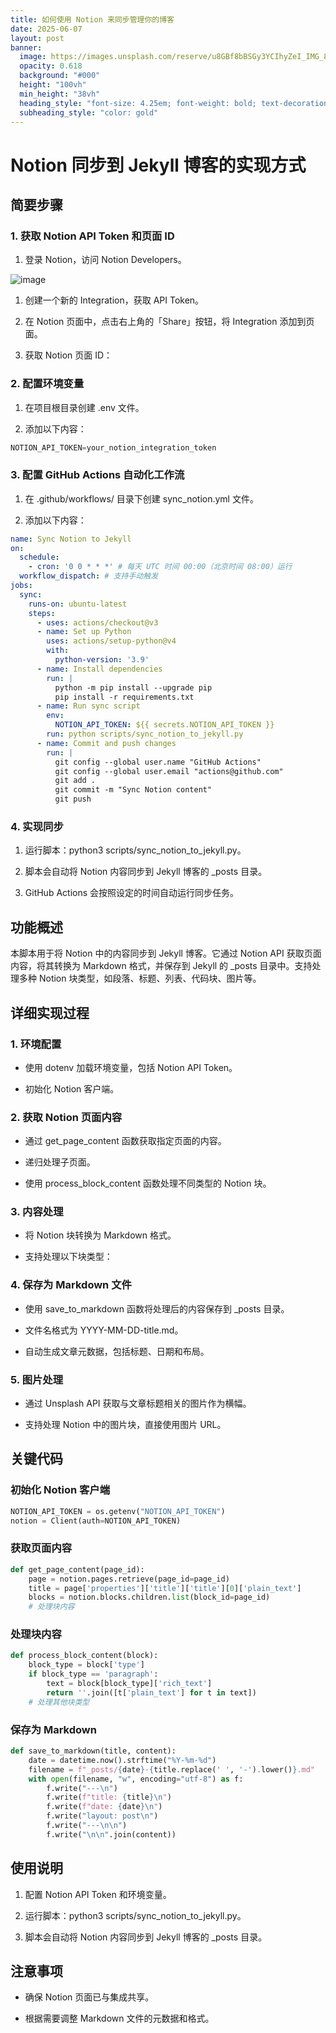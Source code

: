 ```yaml
---
title: 如何使用 Notion 来同步管理你的博客
date: 2025-06-07
layout: post
banner:
  image: https://images.unsplash.com/reserve/u8GBf8bBSGy3YCIhyZeI_IMG_8737.jpg?crop=entropy&cs=tinysrgb&fit=max&fm=jpg&ixid=M3w2OTIwMzJ8MHwxfHJhbmRvbXx8fHx8fHx8fDE3NDkzMjA4Njh8&ixlib=rb-4.1.0&q=80&w=1080
  opacity: 0.618
  background: "#000"
  height: "100vh"
  min_height: "38vh"
  heading_style: "font-size: 4.25em; font-weight: bold; text-decoration: underline"
  subheading_style: "color: gold"
---
```


# Notion 同步到 Jekyll 博客的实现方式

## 简要步骤

### 1. 获取 Notion API Token 和页面 ID

1. 登录 Notion，访问 Notion Developers。

![image](https://prod-files-secure.s3.us-west-2.amazonaws.com/a7a0cc5a-89b9-4cda-8686-1fba0ca52f40/d19c1afe-dea5-4312-9333-786b0ba83054/image.png?X-Amz-Algorithm=AWS4-HMAC-SHA256&X-Amz-Content-Sha256=UNSIGNED-PAYLOAD&X-Amz-Credential=ASIAZI2LB466WWAIPXXG%2F20250607%2Fus-west-2%2Fs3%2Faws4_request&X-Amz-Date=20250607T182748Z&X-Amz-Expires=3600&X-Amz-Security-Token=IQoJb3JpZ2luX2VjEJ7%2F%2F%2F%2F%2F%2F%2F%2F%2F%2FwEaCXVzLXdlc3QtMiJGMEQCIDoJNqaui9wuk26yMxOQfx6Lw7fAxTW3Bk3wITzjQ7KrAiA%2BSKiQz5rSpj9YWAKSI%2FJ%2BCka3Gpuqw2fh%2F%2F2GhNdOeSr%2FAwh3EAAaDDYzNzQyMzE4MzgwNSIMk%2FUjGSuUPaCIoSPNKtwD1Ii27k83TpV1L8tv1xTUfP%2F9wN9YC1uorDYLOC%2FbR6KLJiAThhAdKF19PaZj7btuol7YZ3kI5bpwbMQd7STLj2%2FFDfUfU9oItmBkLo00Hp2lTEca8kSq5jnDLNygc98e%2FT%2FZ0lEufzW09dP%2FL3%2BkFP6and0f4oGEUsagAyW7DeywUG7aUJzOuJu4KXXfqWfBovb%2B2oixJdsmBzSxDjASJBfYYuY5EeJQPIhiSRw4WMMmklxkU8j82oVUn3UNmglxTD%2FvCk4sMXLihoA2DpkiscSL2AQtrdxDRpDv5u4v8FzPA33PGEf7n%2FFD%2FLwKhinKb6zo2RL4NMWpEUoTYM5Equd8yiiZn6WF%2BrTbX4BRAaa36lgu1Y6Z%2FMatC19LqWf7AKzQaDRJpDR2a2taB2hoCdVeFxXcifrZzSogE%2BHWnJkfSd8q%2FImC5TDD2ALFh0rO013DP046H6U6Q9XLEQc2WGcLAknY%2FDxd3shneQJb9G02X920DW8tl%2BFauMy1zTfgdwQpReoBkDUkIOBauLkYQCSPmEyK%2FsBkE%2BGu4GCwY%2FZ45nS2t%2BqXEjDiYgsuFH3HaCLVpFw4bB07BxzY54d51pzoCszMRyQ9RPVhWBvWF2IRsZh7KvwcPmBppi0wn4GRwgY6pgG9wP1CDoNM7v4GxuhIKzEnVPMdmJ6rVR8QUZRu0gDwlW%2BWynq7E8AcEXd%2FKp4R2VZcC2QAE0ZHCLUosZB6qCiqYBOgh37%2BtYkSBnAqYHZnQ3edciCEF1luBwhGoGMBsFsEjJB%2BcH5OXTIzl6cJzmoG3bZmITtwdL2BnwJKUKh959tp1NM9E3UwpTJWaWO3psJOgXFzjfFsJS4QSBPXVfqxV2kp3hm9&X-Amz-Signature=608180bfcbbf791a369dbc72963f2146474651831134bb511a3c4c2eebb1dc8b&X-Amz-SignedHeaders=host&x-id=GetObject)

1. 创建一个新的 Integration，获取 API Token。

1. 在 Notion 页面中，点击右上角的「Share」按钮，将 Integration 添加到页面。

1. 获取 Notion 页面 ID：


### 2. 配置环境变量

1. 在项目根目录创建 .env 文件。

1. 添加以下内容：

```javascript
NOTION_API_TOKEN=your_notion_integration_token
```

### 3. 配置 GitHub Actions 自动化工作流

1. 在 .github/workflows/ 目录下创建 sync_notion.yml 文件。

1. 添加以下内容：

```yaml
name: Sync Notion to Jekyll
on:
  schedule:
    - cron: '0 0 * * *' # 每天 UTC 时间 00:00（北京时间 08:00）运行
  workflow_dispatch: # 支持手动触发
jobs:
  sync:
    runs-on: ubuntu-latest
    steps:
      - uses: actions/checkout@v3
      - name: Set up Python
        uses: actions/setup-python@v4
        with:
          python-version: '3.9'
      - name: Install dependencies
        run: |
          python -m pip install --upgrade pip
          pip install -r requirements.txt
      - name: Run sync script
        env:
          NOTION_API_TOKEN: ${{ secrets.NOTION_API_TOKEN }}
        run: python scripts/sync_notion_to_jekyll.py
      - name: Commit and push changes
        run: |
          git config --global user.name "GitHub Actions"
          git config --global user.email "actions@github.com"
          git add .
          git commit -m "Sync Notion content"
          git push
```

### 4. 实现同步

1. 运行脚本：python3 scripts/sync_notion_to_jekyll.py。

1. 脚本会自动将 Notion 内容同步到 Jekyll 博客的 _posts 目录。

1. GitHub Actions 会按照设定的时间自动运行同步任务。

## 功能概述

本脚本用于将 Notion 中的内容同步到 Jekyll 博客。它通过 Notion API 获取页面内容，将其转换为 Markdown 格式，并保存到 Jekyll 的 _posts 目录中。支持处理多种 Notion 块类型，如段落、标题、列表、代码块、图片等。

## 详细实现过程

### 1. 环境配置

- 使用 dotenv 加载环境变量，包括 Notion API Token。

- 初始化 Notion 客户端。

### 2. 获取 Notion 页面内容

- 通过 get_page_content 函数获取指定页面的内容。

- 递归处理子页面。

- 使用 process_block_content 函数处理不同类型的 Notion 块。

### 3. 内容处理

- 将 Notion 块转换为 Markdown 格式。

- 支持处理以下块类型：


### 4. 保存为 Markdown 文件

- 使用 save_to_markdown 函数将处理后的内容保存到 _posts 目录。

- 文件名格式为 YYYY-MM-DD-title.md。

- 自动生成文章元数据，包括标题、日期和布局。

### 5. 图片处理

- 通过 Unsplash API 获取与文章标题相关的图片作为横幅。

- 支持处理 Notion 中的图片块，直接使用图片 URL。

## 关键代码

### 初始化 Notion 客户端

```python
NOTION_API_TOKEN = os.getenv("NOTION_API_TOKEN")
notion = Client(auth=NOTION_API_TOKEN)
```

### 获取页面内容

```python
def get_page_content(page_id):
    page = notion.pages.retrieve(page_id=page_id)
    title = page['properties']['title']['title'][0]['plain_text']
    blocks = notion.blocks.children.list(block_id=page_id)
    # 处理块内容
```

### 处理块内容

```python
def process_block_content(block):
    block_type = block['type']
    if block_type == 'paragraph':
        text = block[block_type]['rich_text']
        return ''.join([t['plain_text'] for t in text])
    # 处理其他块类型
```

### 保存为 Markdown

```python
def save_to_markdown(title, content):
    date = datetime.now().strftime("%Y-%m-%d")
    filename = f"_posts/{date}-{title.replace(' ', '-').lower()}.md"
    with open(filename, "w", encoding="utf-8") as f:
        f.write("---\n")
        f.write(f"title: {title}\n")
        f.write(f"date: {date}\n")
        f.write("layout: post\n")
        f.write("---\n\n")
        f.write("\n\n".join(content))
```

## 使用说明

1. 配置 Notion API Token 和环境变量。

1. 运行脚本：python3 scripts/sync_notion_to_jekyll.py。

1. 脚本会自动将 Notion 内容同步到 Jekyll 博客的 _posts 目录。

## 注意事项

- 确保 Notion 页面已与集成共享。

- 根据需要调整 Markdown 文件的元数据和格式。